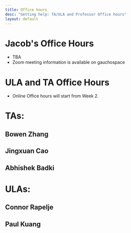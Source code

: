 ```yaml
---
title: Office hours
desc: "Getting help: TA/ULA and Professor Office hours"
layout: default
---
```



# Jacob's Office Hours

* TBA
* Zoom meeting information is available on gauchospace

# ULA and TA Office Hours

* Online Office hours will start from Week 2.

# TAs:

## Bowen Zhang
## Jingxuan Cao
## Abhishek Badki


# ULAs: 

## Connor Rapelje
## Paul Kuang






